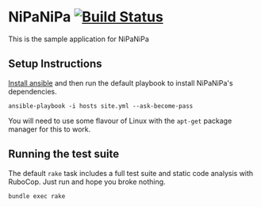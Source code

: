 # NiPaNiPa [![Build Status][ci-badge]][ci-url]

This is the sample application for NiPaNiPa

[ci-badge]: https://travis-ci.org/deivid-rodriguez/nipanipa.png?branch=master
[ci-url]: https://travis-ci.org/deivid-rodriguez/nipanipa


## Setup Instructions

[Install ansible](http://docs.ansible.com/ansible/intro_installation.html) and
then run the default playbook to install NiPaNiPa's dependencies.

    ansible-playbook -i hosts site.yml --ask-become-pass

You will need to use some flavour of Linux with the `apt-get` package manager
for this to work.


## Running the test suite

The default `rake` task includes a full test suite and static code analysis
with RuboCop. Just run and hope you broke nothing.

    bundle exec rake
